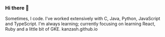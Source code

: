 ### Hi there 👋

<!--
**kanzash/kanzash** is a ✨ _special_ ✨ repository because its `README.md` (this file) appears on your GitHub profile.

Here are some ideas to get you started:

- 🔭 I’m currently working on ...
- 🌱 I’m currently learning React, Ruby, GKE
- 👯 I’m looking to collaborate on cool open source projects
- 🤔 I’m looking for help with ...
- 💬 Ask me about ...
- 📫 How to reach me: ...
- 😄 Pronouns: ...
- ⚡ Fun fact: ...
-->

Sometimes, I code. I've worked extensively with C, Java, Python, JavaScript and TypeScript. I'm always learning; currently focusing on learning React, Ruby and a little bit of GKE. 
kanzash.github.io
